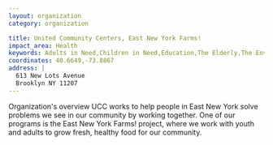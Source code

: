 ```yaml
---
layout: organization
category: organization

title: United Community Centers, East New York Farms!
impact_area: Health
keywords: Adults in Need,Children in Need,Education,The Elderly,The Environment,Families in Need,Global Problems,Health and Wellness,Understanding and Diversity,Women in Need
coordinates: 40.6649,-73.8867
address: |
  613 New Lots Avenue
  Brooklyn NY 11207
---
```

Organization's overview
UCC works to help people in East New York solve problems we see in our community by working together. One of our programs is the East New York Farms! project, where  we work with youth and adults to grow fresh, healthy food for our community.